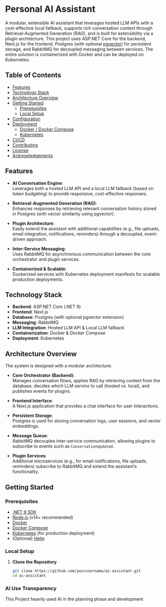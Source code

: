 # Personal AI Assistant

A modular, extensible AI assistant that leverages hosted LLM APIs with a cost-effective local fallback, supports rich conversation context through Retrieval-Augmented Generation (RAG), and is built for extensibility via a plugin architecture. This project uses ASP.NET Core for the backend, Next.js for the frontend, Postgres (with optional [pgvector](https://github.com/pgvector/pgvector)) for persistent storage, and RabbitMQ for decoupled messaging between services. The entire solution is containerized with Docker and can be deployed on Kubernetes.

## Table of Contents

- [Features](#features)
- [Technology Stack](#technology-stack)
- [Architecture Overview](#architecture-overview)
- [Getting Started](#getting-started)
  - [Prerequisites](#prerequisites)
  - [Local Setup](#local-setup)
- [Configuration](#configuration)
- [Deployment](#deployment)
  - [Docker / Docker Compose](#docker--docker-compose)
  - [Kubernetes](#kubernetes)
- [CI/CD](#cicd)
- [Contributing](#contributing)
- [License](#license)
- [Acknowledgements](#acknowledgements)

## Features

- **AI Conversation Engine**:  
  Leverages both a hosted LLM API and a local LLM fallback (based on token budgeting) to provide responsive, cost-effective responses.

- **Retrieval-Augmented Generation (RAG)**:  
  Enhances responses by retrieving relevant conversation history stored in Postgres (with vector similarity using pgvector).

- **Plugin Architecture**:  
  Easily extend the assistant with additional capabilities (e.g., file uploads, email integration, notifications, reminders) through a decoupled, event-driven approach.

- **Inter-Service Messaging**:  
  Uses RabbitMQ for asynchronous communication between the core orchestrator and plugin services.

- **Containerized & Scalable**:  
  Dockerized services with Kubernetes deployment manifests for scalable production deployments.

## Technology Stack

- **Backend**: ASP.NET Core (.NET 9)
- **Frontend**: Next.js
- **Database**: Postgres (with optional pgvector extension)
- **Messaging**: RabbitMQ
- **LLM Integration**: Hosted LLM API & Local LLM fallback
- **Containerization**: Docker & Docker Compose
- **Deployment**: Kubernetes

## Architecture Overview

The system is designed with a modular architecture:

- **Core Orchestrator (Backend)**:  
  Manages conversation flows, applies RAG by retrieving context from the database, decides which LLM service to call (hosted vs. local), and publishes events for plugins.

- **Frontend Interface**:  
  A Next.js application that provides a chat interface for user interactions.

- **Persistent Storage**:  
  Postgres is used for storing conversation logs, user sessions, and vector embeddings.

- **Message Queue**:  
  RabbitMQ decouples inter-service communication, allowing plugins to subscribe to events such as `ConversationUpdated`.

- **Plugin Services**:  
  Additional microservices (e.g., for email notifications, file uploads, reminders) subscribe to RabbitMQ and extend the assistant’s functionality.

## Getting Started

### Prerequisites

- [.NET 9 SDK](https://dotnet.microsoft.com/download)
- [Node.js](https://nodejs.org/) (v14+ recommended)
- [Docker](https://www.docker.com/)
- [Docker Compose](https://docs.docker.com/compose/)
- [Kubernetes](https://kubernetes.io/) (for production deployment)
- (Optional) [Helm](https://helm.sh/)

### Local Setup

1. **Clone the Repository**

   ```bash
   git clone https://github.com/yourusername/ai-assistant.git
   cd ai-assistant

### AI Use Transparency
This Project heavily used AI in the planning phase and development
